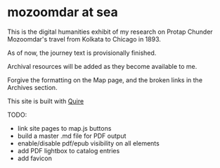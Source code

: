 # mozoomdar at sea
This is the digital humanities exhibit of my research on Protap Chunder Mozoomdar's travel from Kolkata to Chicago in 1893.

As of now, the journey text is provisionally finished.

Archival resources will be added as they become available to me.

Forgive the formatting on the Map page, and the broken links in the Archives section.

This site is built with [Quire](http://gettypubs.github.io/quire)

TODO:
- link site pages to map.js buttons
- build a master .md file for PDF output
- enable/disable pdf/epub visibility on all elements
- add PDF lightbox to catalog entries
- add favicon
